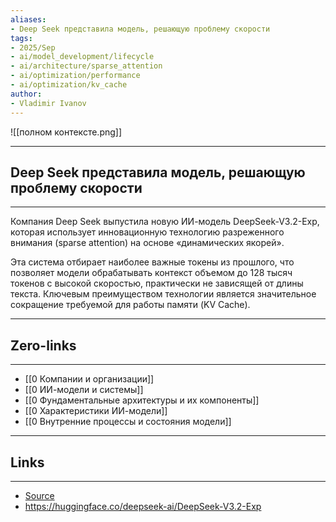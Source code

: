 ```yaml
---
aliases: 
- Deep Seek представила модель, решающую проблему скорости
tags:
- 2025/Sep
- ai/model_development/lifecycle
- ai/architecture/sparse_attention
- ai/optimization/performance
- ai/optimization/kv_cache
author:
- Vladimir Ivanov
---
```

![[полном контексте.png]]

-----
##  Deep Seek представила модель, решающую проблему скорости
-----
Компания Deep Seek выпустила новую ИИ-модель DeepSeek-V3.2-Exp, которая использует инновационную технологию разреженного внимания (sparse attention) на основе «динамических якорей». 

Эта система отбирает наиболее важные токены из прошлого, что позволяет модели обрабатывать контекст объемом до 128 тысяч токенов с высокой скоростью, практически не зависящей от длины текста. Ключевым преимуществом технологии является значительное сокращение требуемой для работы памяти (KV Cache).

---
## Zero-links
---
- [[0 Компании и организации]]
- [[0 ИИ-модели и системы]]
- [[0 Фундаментальные архитектуры и их компоненты]]
- [[0 Характеристики ИИ-модели]]
- [[0 Внутренние процессы и состояния модели]]

---
## Links
---
- [Source](https://t.me/turboproject/2202)
- https://huggingface.co/deepseek-ai/DeepSeek-V3.2-Exp